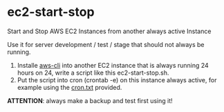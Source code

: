 # ec2-start-stop
Start and Stop AWS EC2 Instances from another always active Instance

Use it for server development / test / stage that should not always be running.

1. Installe [aws-cli](https://aws.amazon.com/it/cli/) into another EC2 instance that is always running 24 hours on 24, write a script like this ec2-start-stop.sh.
2. Put the script into cron (crontab -e) on this instance always active, for example using the [cron.txt](https://github.com/vpistis/ec2-start-stop/blob/master/cron.txt) provided.

**ATTENTION**: always make a backup and test first using it!
